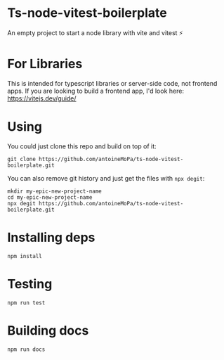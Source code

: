 # Ts-node-vitest-boilerplate

An empty project to start a node library with vite and vitest ⚡

# For Libraries
This is intended for typescript libraries or server-side code, not frontend apps. If you are looking to build a frontend app, I'd look here: https://vitejs.dev/guide/

# Using

You could just clone this repo and build on top of it:

```
git clone https://github.com/antoineMoPa/ts-node-vitest-boilerplate.git
```

You can also remove git history and just get the files with `npx degit`:

```
mkdir my-epic-new-project-name
cd my-epic-new-project-name
npx degit https://github.com/antoineMoPa/ts-node-vitest-boilerplate.git
```

# Installing deps
```
npm install
```

# Testing

```
npm run test
```

# Building docs

```
npm run docs
```
